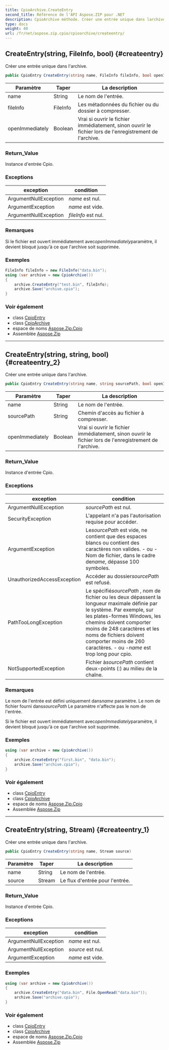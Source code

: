 ```yaml
---
title: CpioArchive.CreateEntry
second_title: Référence de l'API Aspose.ZIP pour .NET
description: CpioArchive méthode. Créer une entrée unique dans larchive.
type: docs
weight: 40
url: /fr/net/aspose.zip.cpio/cpioarchive/createentry/
---
```

## CreateEntry(string, FileInfo, bool) {#createentry}

Créer une entrée unique dans l'archive.

```csharp
public CpioEntry CreateEntry(string name, FileInfo fileInfo, bool openImmediately = false)
```

| Paramètre | Taper | La description |
| --- | --- | --- |
| name | String | Le nom de l'entrée. |
| fileInfo | FileInfo | Les métadonnées du fichier ou du dossier à compresser. |
| openImmediately | Boolean | Vrai si ouvrir le fichier immédiatement, sinon ouvrir le fichier lors de l'enregistrement de l'archive. |

### Return_Value

Instance d'entrée Cpio.

### Exceptions

| exception | condition |
| --- | --- |
| ArgumentNullException | *name* est nul. |
| ArgumentException | *name* est vide. |
| ArgumentNullException | *fileInfo* est nul. |

### Remarques

Si le fichier est ouvert immédiatement avec*openImmediately*paramètre, il devient bloqué jusqu'à ce que l'archive soit supprimée.

### Exemples

```csharp
FileInfo fileInfo = new FileInfo("data.bin");
using (var archive = new CpioArchive())
{
    archive.CreateEntry("test.bin", fileInfo);
    archive.Save("archive.cpio");
}
```

### Voir également

* class [CpioEntry](../../cpioentry/)
* class [CpioArchive](../)
* espace de noms [Aspose.Zip.Cpio](../../cpioarchive/)
* Assemblée [Aspose.Zip](../../../)

---

## CreateEntry(string, string, bool) {#createentry_2}

Créer une entrée unique dans l'archive.

```csharp
public CpioEntry CreateEntry(string name, string sourcePath, bool openImmediately = false)
```

| Paramètre | Taper | La description |
| --- | --- | --- |
| name | String | Le nom de l'entrée. |
| sourcePath | String | Chemin d'accès au fichier à compresser. |
| openImmediately | Boolean | Vrai si ouvrir le fichier immédiatement, sinon ouvrir le fichier lors de l'enregistrement de l'archive. |

### Return_Value

Instance d'entrée Cpio.

### Exceptions

| exception | condition |
| --- | --- |
| ArgumentNullException | *sourcePath* est nul. |
| SecurityException | L'appelant n'a pas l'autorisation requise pour accéder. |
| ArgumentException | Le*sourcePath* est vide, ne contient que des espaces blancs ou contient des caractères non valides. - ou - Nom de fichier, dans le cadre de*name*, dépasse 100 symboles. |
| UnauthorizedAccessException | Accéder au dossier*sourcePath* est refusé. |
| PathTooLongException | Le spécifié*sourcePath* , nom de fichier ou les deux dépassent la longueur maximale définie par le système. Par exemple, sur les plates-formes Windows, les chemins doivent comporter moins de 248 caractères et les noms de fichiers doivent comporter moins de 260 caractères. - ou -*name* est trop long pour cpio. |
| NotSupportedException | Fichier à*sourcePath* contient deux-points (:) au milieu de la chaîne. |

### Remarques

Le nom de l'entrée est défini uniquement dans*name* paramètre. Le nom de fichier fourni dans*sourcePath* Le paramètre n'affecte pas le nom de l'entrée.

Si le fichier est ouvert immédiatement avec*openImmediately*paramètre, il devient bloqué jusqu'à ce que l'archive soit supprimée.

### Exemples

```csharp
using (var archive = new CpioArchive())
{
    archive.CreateEntry("first.bin", "data.bin");
    archive.Save("archive.cpio");
}
```

### Voir également

* class [CpioEntry](../../cpioentry/)
* class [CpioArchive](../)
* espace de noms [Aspose.Zip.Cpio](../../cpioarchive/)
* Assemblée [Aspose.Zip](../../../)

---

## CreateEntry(string, Stream) {#createentry_1}

Créer une entrée unique dans l'archive.

```csharp
public CpioEntry CreateEntry(string name, Stream source)
```

| Paramètre | Taper | La description |
| --- | --- | --- |
| name | String | Le nom de l'entrée. |
| source | Stream | Le flux d'entrée pour l'entrée. |

### Return_Value

Instance d'entrée Cpio.

### Exceptions

| exception | condition |
| --- | --- |
| ArgumentNullException | *name* est nul. |
| ArgumentNullException | *source* est nul. |
| ArgumentException | *name* est vide. |

### Exemples

```csharp
using (var archive = new CpioArchive())
{
    archive.CreateEntry("data.bin", File.OpenRead("data.bin"));
    archive.Save("archive.cpio");
}
```

### Voir également

* class [CpioEntry](../../cpioentry/)
* class [CpioArchive](../)
* espace de noms [Aspose.Zip.Cpio](../../cpioarchive/)
* Assemblée [Aspose.Zip](../../../)


